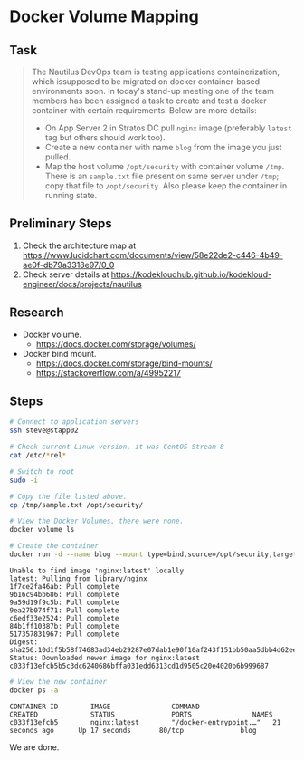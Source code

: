# Docker Volume Mapping

## Task

> The Nautilus DevOps team is testing applications containerization, which issupposed to be migrated on docker container-based environments soon. In today's stand-up meeting one of the team members has been assigned a task to create and test a docker container with certain requirements. Below are more details:
>
> * On App Server 2 in Stratos DC pull `nginx` image (preferably `latest` tag but others should work too).
> * Create a new container with name `blog` from the image you just pulled.
> * Map the host volume `/opt/security` with container volume `/tmp`. There is an `sample.txt` file present on same server under `/tmp`; copy that file to `/opt/security`. Also please keep the container in running state.

## Preliminary Steps

1. Check the architecture map at https://www.lucidchart.com/documents/view/58e22de2-c446-4b49-ae0f-db79a3318e97/0_0
2. Check server details at https://kodekloudhub.github.io/kodekloud-engineer/docs/projects/nautilus

## Research

* Docker volume.
  * https://docs.docker.com/storage/volumes/
* Docker bind mount.
  * https://docs.docker.com/storage/bind-mounts/
  * https://stackoverflow.com/a/49952217

## Steps


```bash
# Connect to application servers
ssh steve@stapp02

# Check current Linux version, it was CentOS Stream 8
cat /etc/*rel*

# Switch to root
sudo -i

# Copy the file listed above.
cp /tmp/sample.txt /opt/security/

# View the Docker Volumes, there were none.
docker volume ls

# Create the container
docker run -d --name blog --mount type=bind,source=/opt/security,target=/tmp  nginx:latest
```

```
Unable to find image 'nginx:latest' locally
latest: Pulling from library/nginx
1f7ce2fa46ab: Pull complete 
9b16c94bb686: Pull complete 
9a59d19f9c5b: Pull complete 
9ea27b074f71: Pull complete 
c6edf33e2524: Pull complete 
84b1ff10387b: Pull complete 
517357831967: Pull complete 
Digest: sha256:10d1f5b58f74683ad34eb29287e07dab1e90f10af243f151bb50aa5dbb4d62ee
Status: Downloaded newer image for nginx:latest
c033f13efcb5b5c3dc6240686bffa031edd6313cd1d9505c20e4020b6b999687
```

```bash
# View the new container
docker ps -a
```

```
CONTAINER ID        IMAGE               COMMAND                  CREATED             STATUS              PORTS               NAMES
c033f13efcb5        nginx:latest        "/docker-entrypoint.…"   21 seconds ago      Up 17 seconds       80/tcp              blog
```

We are done.
